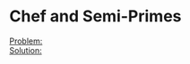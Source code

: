 # Chef and Semi-Primes 
[Problem:](https://www.codechef.com/problems/CHEFPRMS)\
[Solution:](https://www.codechef.com/viewsolution/65186560)

